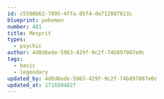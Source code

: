 ```yaml
---
id: c5580b62-7895-4ffa-85f4-de712087813c
blueprint: pokemon
number: 481
title: Mesprit
types:
  - psychic
author: 4d8d6ede-5963-429f-9c2f-74b897007e0c
tags:
  - basic
  - legendary
updated_by: 4d8d6ede-5963-429f-9c2f-74b897007e0c
updated_at: 1716504827
---
```

